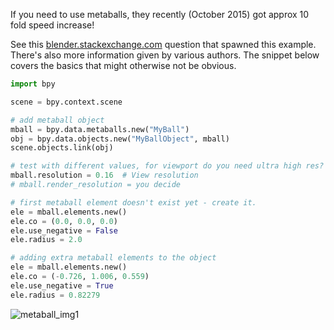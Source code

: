 If you need to use metaballs, they recently (October 2015) got approx 10 fold speed increase! 

See this [blender.stackexchange.com](http://blender.stackexchange.com/questions/1349/scripting-metaballs-with-negative-influence) question that spawned this example. There's also more information given by various authors. The snippet below covers the basics that might otherwise not be obvious.

```python
import bpy

scene = bpy.context.scene

# add metaball object
mball = bpy.data.metaballs.new("MyBall")
obj = bpy.data.objects.new("MyBallObject", mball)
scene.objects.link(obj)

# test with different values, for viewport do you need ultra high res?
mball.resolution = 0.16  # View resolution
# mball.render_resolution = you decide

# first metaball element doesn't exist yet - create it.
ele = mball.elements.new()
ele.co = (0.0, 0.0, 0.0)
ele.use_negative = False
ele.radius = 2.0

# adding extra metaball elements to the object 
ele = mball.elements.new()
ele.co = (-0.726, 1.006, 0.559)
ele.use_negative = True
ele.radius = 0.82279
```

![metaball_img1](https://cloud.githubusercontent.com/assets/619340/10737697/eb99a57c-7c13-11e5-8f81-bde3960f91e4.png)